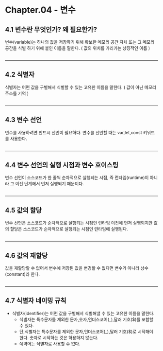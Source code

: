 # Chapter.04 - 변수

## 4.1 변수란 무엇인가? 왜 필요한가? <br>

변수(variable)는 하나의 값을 저장하기 위해 확보한 메모리 공간 자체 또는 그 메모리 공간을 식별
하기 위해 붙인 이름을 말한다. ( 값의 위치를 가리키는 상징적인 이름 )<br><br>

---

## 4.2 식별자 <br>

식별자는 어떤 값을 구별해서 식별할 수 있는 고유한 이름을 말한다. ( 값이 아닌 메모리 주소를 기억 )<br><br>

---

## 4.3 변수 선언<br>

변수를 사용하려면 반드시 선언이 필요하다. 변수를 선언할 때는 var,let,const 키워드를 사용한다.<br><br>

---

## 4.4 변수 선언의 실행 시점과 변수 호이스팅<br>

변수 선언이 소스코드가 한 줄씩 순차적으로 실행되는 시점, 즉 런타임(runtime)이 아니라 그 이전 단계에서 먼저 실행되기 때문이다.<br><br>

---

## 4.5 값의 할당<br>

변수 선언은 소스코드가 순차적으로 실행되는 시점인 런타임 이전에 먼저 실행되지만 값의 할당은 소스코드가 순차적으로 실행되는 시점인 런타임에 실행된다.<br><br>

---

## 4.6 값의 재할당<br>

값을 재할당할 수 없어서 변수에 저장된 값을 변경할 수 없다면 변수가 아니라 상수(constant)라 한다.<br><br>

---

## 4.7 식별자 네이밍 규칙<br>

- 식별자(identifier)는 어떤 값을 구별해서 식별해낼 수 있는 고유한 이름을 말한다.
  - 식별자는 특수문자를 제외한 문자,숫자,언더스코어(\_),달러 기호($)를 포함할 수 있다.
  - 단,식별자는 특수문자를 제외한 문자,언더스코어(\_),달러 기호($)로 시작해야 한다. 숫자로 시작하는 것은 허용하지 않는다.
  - 예약어는 식별자로 사용할 수 없다.
